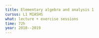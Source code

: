```yaml
---
title: Elementary algebra and analysis 1
cursus: L1 MIASHS
what: lecture + exercise sessions
time: 72h
year: 2018--2019
---
```

